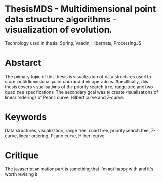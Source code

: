# ThesisMDS - Multidimensional point data structure algorithms - visualization of evolution. 
Technology used in thesis: Spring, Vaadin, Hibernate, ProcessingJS

# Abstarct
The primary topic of this thesis is visualization of data structures used to store multidimensional
point data and their operations. Specifically, this thesis covers visualisations of the priority
search tree, range tree and two quad tree specifications. The secondary goal was to create visualisations
of linear orderings of Peano curve, Hilbert curve and Z-curve.

# Keywords
Data structures, visualization, range tree, quad tree, priority search tree, Z-curve, linear ordering,
Peano curve, Hilbert curve 

# Critique
The javascript animation part is something that I'm not happy with and it's worth revising it

